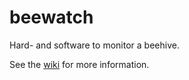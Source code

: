 # beewatch

Hard- and software to monitor a beehive.

See the [wiki](https://github.com/hreese/beewatch/wiki) for more information.
